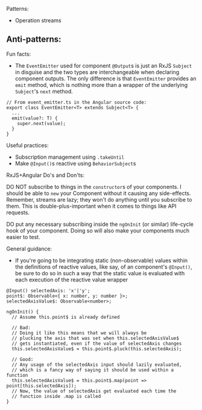 Patterns:
- Operation streams

Anti-patterns:
-

Fun facts:
- The `EventEmitter` used for component `@Output`s is just an RxJS `Subject` in disguise and the two types are interchangeable when declaring component outputs. The only difference is that `EventEmitter` provides an `emit` method, which is nothing more than a wrapper of the underlying `Subject`'s `next` method.
```
// From event_emitter.ts in the Angular source code:
export class EventEmitter<T> extends Subject<T> {
  ...
  emit(value?: T) {
    super.next(value);
  }
}
```

Useful practices:
- Subscription management using `.takeUntil`
- Make `@Input()`s reactive using `BehaviorSubject`s

RxJS+Angular Do's and Don'ts:

DO NOT subscribe to things in the `constructor`s of your components. I should be able to `new` your Component without it causing any side-effects. Remember, streams are lazy; they won't do anything until you subscribe to them. This is double-plus-important when it comes to things like API requests.

DO put any necessary subscribing inside the `ngOnInit` (or similar) life-cycle hook of your component. Doing so will also make your components much easier to test.

General guidance:
- If you're going to be integrating static (non-observable) values within the definitions of reactive values, like say, of an component's `@Input()`, be sure to do so in such a way that the static value is evaluated with each execution of the reactive value wrapper

```
@Input() selectedAxis: 'x'|'y';
point$: Observable<{ x: number, y: number }>;
selectedAxisValue$: Observable<number>;

ngOnInit() {
  // Assume this.point$ is already defined

  // Bad:
  // Doing it like this means that we will always be
  // plucking the axis that was set when this.selectedAxisValue$
  // gets instantiated, even if the value of selectedAxis changes
  this.selectedAxisValue$ = this.point$.pluck(this.selectedAxis);

  // Good:
  // Any usage of the selectedAxis input should lazily evaluated,
  // which is a fancy way of saying it should be used within a function
  this.selectedAxisValue$ = this.point$.map(point => point[this.selectedAxis]);
  // Now, the value of selectedAxis get evaluated each time the
  // function inside .map is called
}
```

